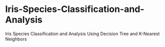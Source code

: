 # Iris-Species-Classification-and-Analysis
Iris Species Classification and Analysis Using Decision Tree and K-Nearest Neighbors
